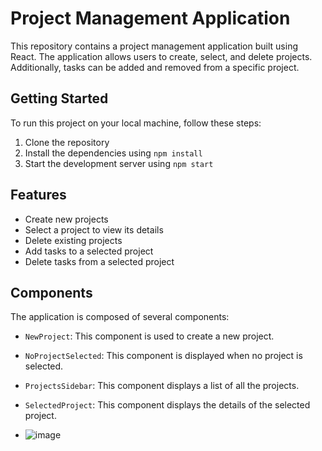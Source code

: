 # Project Management Application

This repository contains a project management application built using React. The application allows users to create, select, and delete projects. Additionally, tasks can be added and removed from a specific project.

## Getting Started

To run this project on your local machine, follow these steps:

1. Clone the repository
2. Install the dependencies using `npm install`
3. Start the development server using `npm start`

## Features

- Create new projects
- Select a project to view its details
- Delete existing projects
- Add tasks to a selected project
- Delete tasks from a selected project

## Components

The application is composed of several components:

- `NewProject`: This component is used to create a new project.
- `NoProjectSelected`: This component is displayed when no project is selected.
- `ProjectsSidebar`: This component displays a list of all the projects.
- `SelectedProject`: This component displays the details of the selected project.

- ![image](https://github.com/akifalbayrak/Project-Management/assets/142679378/40a08782-a717-4bc4-967c-78c08fcfe93e)

